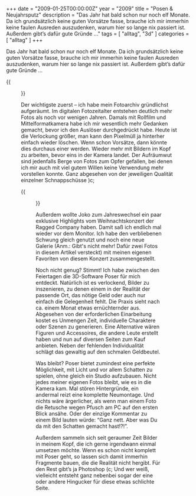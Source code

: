 +++
date = "2009-01-25T00:00:00Z"
year = "2009"
title = "Posen & Neujahrsputz"
description = "Das Jahr hat bald schon nur noch elf Monate. Da ich grundsätzlich keine guten Vorsätze fasse, brauche ich mir immerhin keine faulen Ausreden auszudenken, warum hier so lange nix passiert ist. Außerdem gibt’s dafür gute Gründe …"
tags = [ "alltag", "3d" ]
categories = [ "alltag" ]
+++

Das Jahr hat bald schon nur noch elf Monate. Da ich grundsätzlich keine guten Vorsätze fasse, brauche ich mir immerhin keine faulen Ausreden auszudenken, warum hier so lange nix passiert ist. Außerdem gibt’s dafür gute Gründe …

{{<figure src="/images/2009/x200812220-225308-024a.png" title="Wie ging der Text noch mal?">}}

Der wichtigste zuerst – ich habe mein Fotoarchiv gründlichst aufgeräumt. Im digitalen Fotozeitalter entstehen deutlich mehr Fotos als noch vor wenigen Jahren. Damals mit Rollfilm und Mittelformatkamera habe ich mir wesentlich mehr Gedanken gemacht, bevor ich den Auslöser durchgedrückt habe. Heute ist die Verlockung größer, man kann den Pixelmüll ja hinterher einfach wieder löschen. Wenn schon Vorsätze, dann könnte dies durchaus einer werden. Wieder mehr mit Bildern im Kopf zu arbeiten, bevor eins in der Kamera landet. Der Aufräumwut sind jedenfalls Berge von Fotos zum Opfer gefallen, bei denen ich mir auch mit viel gutem Willen keine Verwendung mehr vorstellen konnte. Ganz abgesehen von der jeweiligen Qualität einzelner Schnappschüsse )c;

{{<figure src="/images/2009/x20081220-223335-010b.png" title="Cin & Mahoni">}}

Außerdem wollte Joko zum Jahreswechsel ein paar exklusive Highlights vom Weihnachtskonzert der Ragged Company haben. Damit saß ich endlich mal wieder vor dem Monitor. Ich habe den verbliebenen Schwung gleich genutzt und noch eine neue Galerie (Anm.: Gibt's nicht mehr! Dafür zwei Fotos in diesem Artikel versteckt) mit meinen eigenen Favoriten von diesem Konzert zusammengestellt.

Noch nicht genug? Stimmt! Ich habe zwischen den Feiertagen die 3D-Software Poser für mich entdeckt. Natürlich ist es verlockend, Bilder zu inszenieren, zu denen einem in der Realität der passende Ort, das nötige Geld oder auch nur einfach die Gelegenheit fehlt. Die Praxis sieht nach ca. einem Monat etwas ernüchternder aus. Abgesehen von der erforderlichen Einarbeitung kostet es Unmengen Zeit, individuelle Charaktere oder Szenen zu generieren. Eine Alternative wären Figuren und Accessoires, die andere Leute erstellt haben und nun auf diversen Seiten zum Kauf anbieten. Neben der fehlenden Individualität schlägt das gewaltig auf den schmalen Geldbeutel.

Was bleibt? Poser bietet zumindest eine perfekte Möglichkeit, mit Licht und vor allem Schatten zu spielen, ohne gleich ein Studio aufzubauen. Nicht jedes meiner eigenen Fotos bleibt, wie es in die Kamera kam. Mal stören Hintergründe, ein andermal reizt eine komplette Neumontage. Und nichts wäre ärgerlicher, als wenn man einem Foto die Retusche wegen Pfusch am PC auf den ersten Blick ansähe. Oder der einzige Kommentar zu einem Bild lauten würde: “Ganz nett. Aber was Du da mit den Schatten gemacht hast!?!”.

Außerdem sammeln sich seit geraumer Zeit Bilder in meinem Kopf, die ich gerne irgendwann einmal umsetzen möchte. Wenn es schon nicht komplett mit Poser geht, so lassen sich damit immerhin Fragmente bauen, die die Realität nicht hergibt. Für den Rest gibt’s ja Photoshop (c; Und wer weiß, vielleicht entsteht ganz nebenbei sogar der eine oder andere Hingucker für diese etwas schlichte Seite.
